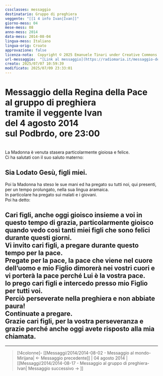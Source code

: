 ```yaml
---
cssclasses: messaggio
destinatario: Gruppo di preghiera
veggente: "[[1 4 info Ivan|Ivan]]"
giorno-mess: 04
mese-mess: 08
anno-mess: 2014
data-mess: 2014-08-04
lingua-mess: Italiano
lingua-orig: Croato
approvazione: false
licenza-nota:  Copyright © 2025 Emanuele Tinari under Creative Commons BY-NC-SA 4.0 https://creativecommons.org/licenses/by-nc-sa/4.0/
url-messaggio:  "[Link al messaggio](https://radiomaria.it/messaggio-del-4-agosto-2014/)"
creato: 2025/07/07 10:59:39
modificato: 2025/07/09 23:33:01
---
```


# Messaggio della Regina della Pace<br>al gruppo di preghiera<br>tramite il veggente Ivan<br>del 4 agosto 2014<br>sul Podbrdo, ore 23:00

<br>La Madonna è venuta stasera particolarmente gioiosa e felice.<br>Ci ha salutati con il suo saluto materno:
## Sia Lodato Gesù, figli miei.
Poi la Madonna ha steso le sue mani ed ha pregato su tutti noi, qui presenti, per un tempo prolungato, nella sua lingua aramaica.<br>In particolare ha pregato sui malati e i giovani.<br>Poi ha detto:
## Cari figli, anche oggi gioisco insieme a voi in questo tempo di grazia, particolarmente gioisco quando vedo così tanti miei figli che sono felici durante questi giorni.<br>Vi invito cari figli, a pregare durante questo tempo per la pace.<br>Pregate per la pace, la pace che viene nel cuore dell’uomo e mio Figlio dimorerà nei vostri cuori e vi porterà la pace perché Lui è la vostra pace.<br>Io prego cari figli e intercedo presso mio Figlio per tutti voi.<br>Perciò perseverate nella preghiera e non abbiate paura!<br>Continuate a pregare.<br>Grazie cari figli, per la vostra perseveranza e grazie perché anche oggi avete risposto alla mia chiamata.

***

> [!4colonne]- [[Messaggi/2014/2014-08-02 - Messaggio al mondo-Mirijana| ← Messaggio precedente]] | 04 agosto 2014 | [[Messaggi/2014/2014-08-17 - Messaggio al gruppo di preghiera-Ivan| Messaggio successivo → ]]